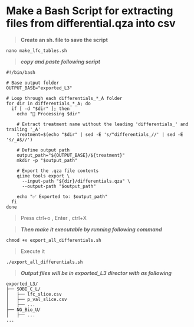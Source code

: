 # Make a Bash Script for extracting files from differential.qza into csv 

> **Create an sh. file to save the script**
````
nano make_lfc_tables.sh
````
> ***copy and paste following script***
````
#!/bin/bash

# Base output folder
OUTPUT_BASE="exported_L3"

# Loop through each differentials_*_A folder
for dir in differentials_*_A; do
  if [ -d "$dir" ]; then
    echo "🔄 Processing $dir"

    # Extract treatment name without the leading 'differentials_' and trailing '_A'
    treatment=$(echo "$dir" | sed -E 's/^differentials_//' | sed -E 's/_A$//')

    # Define output path
    output_path="${OUTPUT_BASE}/${treatment}"
    mkdir -p "$output_path"

    # Export the .qza file contents
    qiime tools export \
      --input-path "${dir}/differentials.qza" \
      --output-path "$output_path"

    echo "✅ Exported to: $output_path"
  fi
done
````
> Press ctrl+o , Enter , ctrl+X

> ***Then make it executable by running following command*** 

````
chmod +x export_all_differentials.sh
````
> Execute it
````
./export_all_differentials.sh
````
> ***Output files will be in exported_L3 director with as following*** 
````
exported_L3/
├── SOBI_C_L/
│   ├── lfc_slice.csv
│   ├── p_val_slice.csv
│   ├── ...
├── NG_Bio_U/
│   ├── ...
...
````
